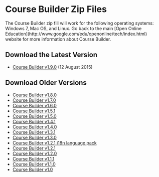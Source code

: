 <h1>Course Builder Zip Files</h1>
The Course Builder zip fill will work for the following operating systems: Windows 7, Mac OS, and Linux. Go back to the main [Open Online Education](http://www.google.com/edu/openonline/tech/index.html) website for more information about Course Builder.

## Download the Latest Version ##

  * <a href='https://github.com/google/coursebuilder-releases/blob/master/coursebuilder_1.9.0_20150805_204506.zip?raw=true'>Course Builder v1.9.0</a> (12 August 2015)

## Download Older Versions ##

  * <a href='https://github.com/google/coursebuilder-releases/blob/master/coursebuilder_1.8.0_20150402_193250.zip?raw=true'>Course Builder v1.8.0</a>
  * <a href='http://releases.course-builder.googlecode.com/git/coursebuilder_1.7.0_20141010_113410.zip'>Course Builder v1.7.0</a>
  * <a href='http://releases.course-builder.googlecode.com/git/coursebuilder_1.6.0_20140221_144131.zip'>Course Builder v1.6.0</a>
  * [Course Builder v1.5.1](https://code.google.com/p/course-builder/downloads/detail?name=coursebuilder_20130814_214936.zip&can=2&q=#makechanges)
  * [Course Builder v1.5.0](https://code.google.com/p/course-builder/downloads/detail?name=coursebuilder_20130628_182846.zip&can=2&q=#makechanges)
  * [Course Builder v1.4.1](https://code.google.com/p/course-builder/downloads/detail?name=coursebuilder_20130517_131222.zip&can=2&q=#makechanges)
  * [Course Builder v1.4.0](https://code.google.com/p/course-builder/downloads/detail?name=coursebuilder_20130507_203946.zip&can=2&q=#makechanges)
  * [Course Builder v1.3.1](https://code.google.com/p/course-builder/downloads/detail?name=coursebuilder_20130321_085746.zip&can=2&q=#makechanges)
  * [Course Builder v1.3.0](https://code.google.com/p/course-builder/downloads/detail?name=coursebuilder_20130308_124152.zip&can=2&q=#makechanges)
  * [Course Builder v1.2.1 i18n language pack](https://code.google.com/p/course-builder/downloads/detail?name=coursebuilder-i18n-1.2.1.zip&can=2&q=#makechanges)
  * [Course Builder v1.2.1](https://code.google.com/p/course-builder/downloads/detail?name=coursebuilder_20130128_101110.zip&can=2&q=#makechanges)
  * [Course Builder v1.2.0](https://code.google.com/p/course-builder/downloads/detail?name=coursebuilder_20130117_153916.zip&can=2&q=#makechanges)
  * [Course Builder v1.1.1](https://code.google.com/p/course-builder/downloads/detail?name=coursebuilder_20121203_175926.zip&can=2&q=#makechanges)
  * [Course Builder v1.1.0](https://code.google.com/p/course-builder/downloads/detail?name=coursebuilder_20121130_113708.zip&can=2&q=#makechanges)
  * [Course Builder v1.0](https://code.google.com/p/course-builder/downloads/detail?name=coursebuilder_20120910_155150.zip&can=2&q=#makechanges)